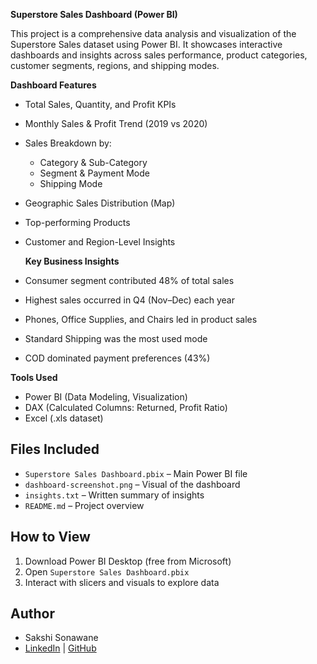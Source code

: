 
 **Superstore Sales Dashboard (Power BI)**

This project is a comprehensive data analysis and visualization of the Superstore Sales dataset using Power BI. It showcases interactive dashboards and insights across sales performance, product categories, customer segments, regions, and shipping modes.

 **Dashboard Features**
- Total Sales, Quantity, and Profit KPIs
- Monthly Sales & Profit Trend (2019 vs 2020)
- Sales Breakdown by:
  - Category & Sub-Category
  - Segment & Payment Mode
  - Shipping Mode
- Geographic Sales Distribution (Map)
- Top-performing Products
- Customer and Region-Level Insights

  **Key Business Insights**
  
- Consumer segment contributed 48% of total sales
- Highest sales occurred in Q4 (Nov–Dec) each year
- Phones, Office Supplies, and Chairs led in product sales
- Standard Shipping was the most used mode
- COD dominated payment preferences (43%)

 **Tools Used**

- Power BI (Data Modeling, Visualization)
- DAX (Calculated Columns: Returned, Profit Ratio)
- Excel (.xls dataset)

## Files Included

- `Superstore Sales Dashboard.pbix` – Main Power BI file
- `dashboard-screenshot.png` – Visual of the dashboard
- `insights.txt` – Written summary of insights
- `README.md` – Project overview

## How to View

1. Download Power BI Desktop (free from Microsoft)
2. Open `Superstore Sales Dashboard.pbix`
3. Interact with slicers and visuals to explore data

## Author

- Sakshi Sonawane  
- [LinkedIn](https://www.linkedin.com/in/sakshi-sonawane-7867b3225/) | [GitHub](https://github.com/Sakshiks01)

